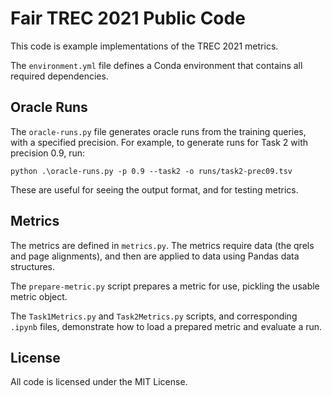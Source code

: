 # Fair TREC 2021 Public Code

This code is example implementations of the TREC 2021 metrics.

The `environment.yml` file defines a Conda environment that contains all required
dependencies.

## Oracle Runs

The `oracle-runs.py` file generates oracle runs from the training queries, with
a specified precision.  For example, to generate runs for Task 2 with precision
0.9, run:

    python .\oracle-runs.py -p 0.9 --task2 -o runs/task2-prec09.tsv

These are useful for seeing the output format, and for testing metrics.

## Metrics

The metrics are defined in `metrics.py`.  The metrics require data (the qrels and
page alignments), and then are applied to data using Pandas data structures.

The `prepare-metric.py` script prepares a metric for use, pickling the usable
metric object.

The `Task1Metrics.py` and `Task2Metrics.py` scripts, and corresponding `.ipynb` files,
demonstrate how to load a prepared metric and evaluate a run.

## License

All code is licensed under the MIT License.